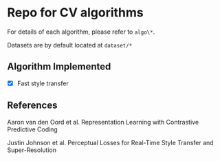 # Repo for CV algorithms

For details of each algorithm, please refer to `algo\*`.

Datasets are by default located at `dataset/*` 

## Algorithm Implemented

- [x] Fast style transfer

## References

Aaron van den Oord et al. Representation Learning with Contrastive Predictive Coding

Justin Johnson et al. Perceptual Losses for Real-Time Style Transfer and Super-Resolution
 
